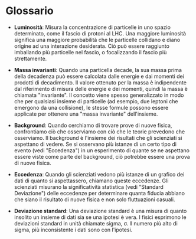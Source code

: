 # Glossario

- **Luminosità**: Misura la concentrazione di particelle in uno spazio determinato, come il fascio di protoni al LHC. Una maggiore luminosità significa una maggiore probabilità che le particelle collidano e diano origine ad una interazione desiderata. Ciò può essere raggiunto imballando più particelle nel fascio, o focalizzando il fascio più strettamente.

- **Massa invarianti**: Quando una particella decade, la sua massa prima della decadenza può essere calcolata dalle energie e dai momenti dei prodotti di decadimento. Il valore ottenuto per la massa è indipendente dal riferimento di misura delle energie e dei momenti, quindi la massa è chiamata "invariante". Il concetto viene spesso generalizzato in modo che per qualsiasi insieme di particelle (ad esempio, due leptoni che emergono da una collisione), le stesse formule possono essere applicate per ottenere una "massa invariante" dell'insieme.

- **Background**: Quando cerchiamo di trovare prove di nuove fisica, confrontiamo ciò che osserviamo con ciò che le teorie prevedono che osserviamo. Il background è l'insieme dei risultati che gli scienziati si aspettano di vedere. Se si osservano più istanze di un certo tipo di evento (vedi "Eccedenza") in un esperimento di quante se ne aspettano essere viste come parte del background, ciò potrebbe essere una prova di nuove fisica.

- **Eccedenza**: Quando gli scienziati vedono più istanze di un grafico dei dati di quanto si aspettassero, chiamano queste eccedenze. Gli scienziati misurano la significatività statistica (vedi "Standard Deviazione") delle eccedenze per determinare quanta fiducia abbiano che siano il risultato di nuove fisica e non solo fluttuazioni casuali.

- **Deviazione standard**: Una deviazione standard è una misura di quanto insolito un insieme di dati sia se una ipotesi è vera. I fisici esprimono le deviazioni standard in unità chiamate sigma, σ. Il numero più alto di sigma, più inconsistente i dati sono con l'ipotesi.